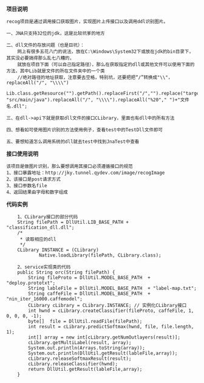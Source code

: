 **项目说明**

    recog项目是通过调用接口获取图片，实现图片上传接口以及调用ddl识别图片。
    
    一、JNA只支持32位的jdk，这是比较坑爹的地方
    
    二、dll文件的存放问题（也是巨坑）：
        网上有很多五花八门的说法，放在C:\Windows\System32下或放在jdk的bin目录下，其实没必要搞得那么乱七八糟的，
        就放在项目下面（可以自己指定路径），那么在获取指定的dll或其他文件可以使用下面的方法，其中Lib就是文件的所在文件夹中的一个类
        //绝对路径的地址获取，注意要去空格，特别坑，还要把把“/”转换成"\\"，replaceAll("/", "\\\\")
        Lib.class.getResource("").getPath().replaceFirst("/","").replace("target/classes", "src/main/java").replaceAll("/", "\\\\").replaceAll("%20"," ")+"文件名.dll";
        
    三、在dll->api下就是获取dll文件的接口CLibrary，里面也有dll中的所有方法
    
    四、想看如可使用图片识别的方法使用例子，查看test中的TestDll文件即可
    
    五、要想知道怎么调用系统的dll就去test中找到JnaTest中查看
    
**接口使用说明**

    该项目是做图片识别，那么要想调用其接口必须遵循接口的规范
    1、接口暴露地址：http://jky.tunnel.qydev.com/image/recogImage
    2、该接口是post请求方式
    3、接口参数名file
    4、返回结果由字母和数字组成
    
**代码实例**
        
        1、CLibrary接口的部分代码
        String filePath = DllUtil.LIB_BASE_PATH + "classification_dll.dll";
        /*
    	 * 读取相应的dll
    	 */
        CLibrary INSTANCE = (CLibrary)
                Native.loadLibrary(filePath, CLibrary.class);
        
        2、service实现类的代码
        public String orc(String filePath) {
            String fileProto = DllUtil.MODEL_BASE_PATH  + "deploy.prototxt";
            String lableFile = DllUtil.MODEL_BASE_PATH  + "label-map.txt";
            String caffeFile = DllUtil.MODEL_BASE_PATH  + "nin_iter_16000.caffemodel";
            CLibrary cLibrary = CLibrary.INSTANCE; // 实例化CLibrary接口
            int hwnd = cLibrary.createClassifier(fileProto, caffeFile, 1, 0, 0, 0, -1);
            byte[]  file = DllUtil.readFile(filePath);
            int result = cLibrary.predictSoftmax(hwnd, file, file.length, 1);
            int[] array = new int[cLibrary.getNumOutlayers(result)];
            cLibrary.getMultiLabel(result, array);
            System.out.println(Arrays.toString(array));
            System.out.println(DllUtil.getResult(lableFile,array));
            cLibrary.releaseSoftmaxResult(result);
            cLibrary.releaseClassifier(hwnd);
            return DllUtil.getResult(lableFile,array);
        }
